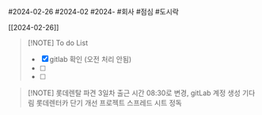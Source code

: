 #2024-02-26
#2024-02 
#2024- 
#회사 
#점심 
#도시락

[[2024-02-26]]


> [!NOTE] To do List
> - [x] gitlab 확인 (오전 처리 안됨)
> - [ ] 
> - [ ] 

> [!NOTE] 롯데렌탈 파견 3일차
> 출근 시간 08:30로 변경, gitLab 계정 생성 기다림
> 롯데렌터카 단기 개선 프로젝트 스프레드 시트 정독
